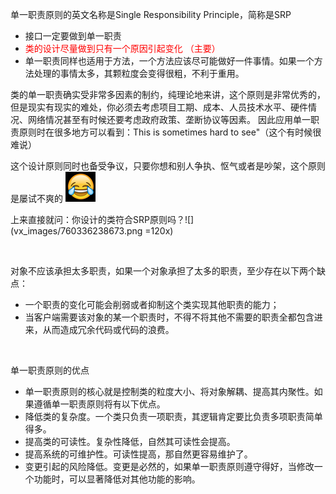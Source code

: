 
单一职责原则的英文名称是Single Responsibility Principle，简称是SRP

- 接口一定要做到单一职责
- <font color=red>类的设计尽量做到只有一个原因引起变化 （主要）</font>
- 单一职责同样也适用于方法，一个方法应该尽可能做好一件事情。如果一个方法处理的事情太多，其颗粒度会变得很粗，不利于重用。

类的单一职责确实受非常多因素的制约，纯理论地来讲，这个原则是非常优秀的，但是现实有现实的难处，你必须去考虑项目工期、成本、人员技术水平、硬件情况、网络情况甚至有时候还要考虑政府政策、垄断协议等因素。
因此应用单一职责原则时在很多地方可以看到：This is sometimes hard to see"（这个有时候很难说）

这个设计原则同时也备受争议，只要你想和别人争执、怄气或者是吵架，这个原则是屡试不爽的  ![](vx_images/2792234220247.png) 

上来直接就问：你设计的类符合SRP原则吗？![](vx_images/760336238673.png =120x)


<br/>

对象不应该承担太多职责，如果一个对象承担了太多的职责，至少存在以下两个缺点：
- 一个职责的变化可能会削弱或者抑制这个类实现其他职责的能力；
- 当客户端需要该对象的某一个职责时，不得不将其他不需要的职责全都包含进来，从而造成冗余代码或代码的浪费。

<br/>

单一职责原则的优点
- 单一职责原则的核心就是控制类的粒度大小、将对象解耦、提高其内聚性。如果遵循单一职责原则将有以下优点。
- 降低类的复杂度。一个类只负责一项职责，其逻辑肯定要比负责多项职责简单得多。
- 提高类的可读性。复杂性降低，自然其可读性会提高。
- 提高系统的可维护性。可读性提高，那自然更容易维护了。
- 变更引起的风险降低。变更是必然的，如果单一职责原则遵守得好，当修改一个功能时，可以显著降低对其他功能的影响。

